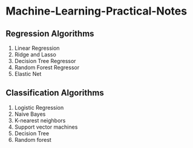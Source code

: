 # Machine-Learning-Practical-Notes

## Regression Algorithms
  1. Linear Regression
  2. Ridge and Lasso
  3. Decision Tree Regressor
  4. Random Forest Regressor
  5. Elastic Net

## Classification Algorithms
  1. Logistic Regression
  2. Naive Bayes
  3. K-nearest neighbors
  4. Support vector machines
  5. Decision Tree
  6. Random forest
